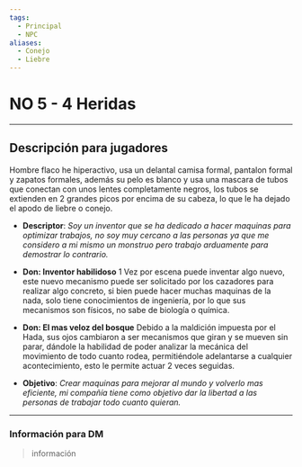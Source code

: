 ```yaml
---
tags:
  - Principal
  - NPC
aliases:
  - Conejo
  - Liebre
---
```

# NO 5 - 4 Heridas
___
## Descripción para jugadores
Hombre flaco he hiperactivo, usa un delantal camisa formal, pantalon formal y zapatos formales, además su pelo es blanco y usa una mascara de tubos que conectan con unos lentes completamente negros, los tubos se extienden en 2 grandes picos por encima de su cabeza, lo que le ha dejado el apodo de liebre o conejo.

- **Descriptor**: *Soy un inventor que se ha dedicado a hacer maquinas para optimizar trabajos, no soy muy cercano a las personas ya que me considero a mi mismo un monstruo pero trabajo arduamente para demostrar lo contrario.*

- **Don: Inventor habilidoso** 1 Vez por escena puede inventar algo nuevo, este nuevo mecanismo puede ser solicitado por los cazadores para realizar algo concreto, si bien puede hacer muchas maquinas de la nada, solo tiene conocimientos de ingeniería, por lo que sus mecanismos son físicos, no sabe de biología o química.

- **Don: El mas veloz del bosque** Debido a la maldición impuesta por el Hada, sus ojos cambiaron a ser mecanismos que giran y se mueven sin parar, dándole la habilidad de poder analizar la mecánica del movimiento de todo cuanto rodea, permitiéndole adelantarse a cualquier acontecimiento, esto le permite actuar 2 veces seguidas.

- **Objetivo**: *Crear maquinas para mejorar al mundo y volverlo mas eficiente, mi compañía tiene como objetivo dar la libertad a las personas de trabajar todo cuanto quieran.*
___
### Información para DM
>información

